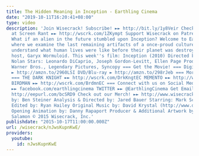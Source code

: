 ```yaml
---
title: The Hidden Meaning in Inception - Earthling Cinema
date: "2019-10-11T16:20:41+08:00"
type: video
description: 'Join Wisecrack! Subscribe! ►► http://bit.ly/1y8Veir Check out our friends
  at Screen Rant ►► http://wscrk.com/1ZKympt Support Wisecrack on Patreon! ►► http://wscrk.com/PatreonWC
  What if an alien in the future stumbled upon Inception? Welcome to Earthling Cinema,
  where we examine the last remaining artifacts of a once-proud culture and try to
  understand what human lives were like before their planet was destroyed. I''m your
  host, Garyx Wormuloid. This week''s film: Inception (2010) Directed by: Christopher
  Nolan Stars: Leonardo DiCaprio, Joseph Gordon-Levitt, Ellen Page Production Co:
  Warner Bros., Legendary Pictures, Syncopy === Get the Movie! === Digital Download
  ► http://amzn.to/2960LSI DVD/Blu-ray ► http://amzn.to/298rJeb === More Episodes!
  === THE DARK KNIGHT ►► http://wscrk.com/DrkKngtEC MEMENTO ►► http://wscrk.com/MmntoEC
  BIRDMAN ►► http://wscrk.com/BrdmnEC === Connect with us on Social Media! === FACEBOOK
  ►► facebook.com/earthlingcinema TWITTER ►► @EarthlingCinema Get Email Alerts ►►
  http://eepurl.com/bcSRD9 Check out our Merch! ►► http://www.wisecrack.co/store Written
  by: Ben Steiner Analysis & Directed by: Jared Bauer Starring: Mark Schroeder (https://twitter.com/mark_schroeder)
  Edited by: Ryan Hailey Original Music by: David Krystal (http://www.davidkrystalmusic.com)
  Opening Animation by: Danny Rapaport Producer & Additional Artwork by: Jacob S.
  Salamon © 2015 Wisecrack, Inc.'
publishdate: "2015-10-17T11:00:00.000Z"
url: /wisecrack/nJwsKupnKwE/
providers:
  youtube:
    id: nJwsKupnKwE
---
```

